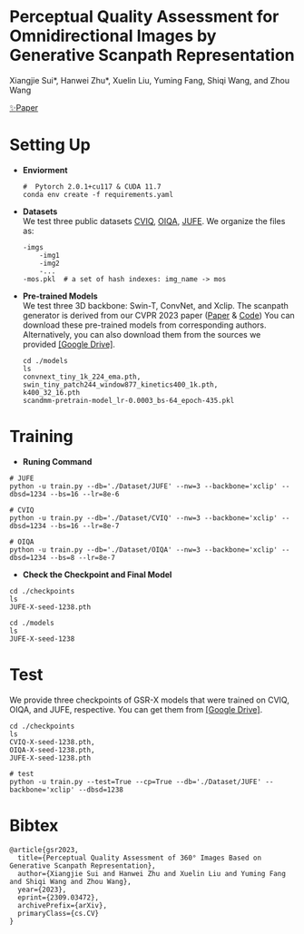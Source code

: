 # Perceptual Quality Assessment for Omnidirectional Images by Generative Scanpath Representation
Xiangjie Sui*, Hanwei Zhu*, Xuelin Liu, Yuming Fang, Shiqi Wang, and Zhou Wang  
  
[:sparkles:Paper](https://arxiv.org/abs/2309.03472)

# Setting Up  
* __Enviorment__  
  ```
  #  Pytorch 2.0.1+cu117 & CUDA 11.7 
  conda env create -f requirements.yaml
  ```
* __Datasets__  
  We test three public datasets [CVIQ](https://github.com/sunwei925/CVIQDatabase), [OIQA](https://mega.nz/file/FqxxRQRR#4Ju2qcmmo6Ced_7nRBXXqAaDcjqxjH2uUFnXIeyE2ts), [JUFE](https://github.com/LXLHXL123/JUFE-VRIQA). We organize the files as:
  ```
  -imgs
      -img1
      -img2
      -...
  -mos.pkl  # a set of hash indexes: img_name -> mos 
  ```
* __Pre-trained Models__    
   We test three 3D backbone: Swin-T, ConvNet, and Xclip. The scanpath generator is derived from our CVPR 2023 paper ([Paper](https://ece.uwaterloo.ca/~z70wang/publications/CVPR23_scanPath360Image.pdf) & [Code](https://github.com/xiangjieSui/ScanDMM)) You can download these pre-trained models from corresponding authors. Alternatively, you can also download them from the sources we provided [[Google Drive]](https://drive.google.com/drive/folders/1Mw3Ep4FJU8G0Ft9DCgPBj1LLFesMUnhU?usp=drive_link).
   ```
   cd ./models
   ls
   convnext_tiny_1k_224_ema.pth,
   swin_tiny_patch244_window877_kinetics400_1k.pth,
   k400_32_16.pth
   scandmm-pretrain-model_lr-0.0003_bs-64_epoch-435.pkl
   ```
# Training  
* __Runing Command__  
```
# JUFE
python -u train.py --db='./Dataset/JUFE' --nw=3 --backbone='xclip' --dbsd=1234 --bs=16 --lr=8e-6

# CVIQ
python -u train.py --db='./Dataset/CVIQ' --nw=3 --backbone='xclip' --dbsd=1234 --bs=16 --lr=8e-7

# OIQA
python -u train.py --db='./Dataset/OIQA' --nw=3 --backbone='xclip' --dbsd=1234 --bs=8 --lr=8e-7
```
* __Check the Checkpoint and Final Model__  
```
cd ./checkpoints
ls
JUFE-X-seed-1238.pth

cd ./models
ls
JUFE-X-seed-1238 
```
# Test  
We provide three checkpoints of GSR-X models that were trained on CVIQ, OIQA, and JUFE, respective. You can get them from [[Google Drive]](https://drive.google.com/drive/folders/1djA83UB5bcf-ue5YvW6CUa5e9A_-KE20?usp=drive_link).
```
cd ./checkpoints
ls
CVIQ-X-seed-1238.pth,
OIQA-X-seed-1238.pth,
JUFE-X-seed-1238.pth

# test
python -u train.py --test=True --cp=True --db='./Dataset/JUFE' --backbone='xclip' --dbsd=1238 
```

# Bibtex
```
@article{gsr2023,
  title={Perceptual Quality Assessment of 360° Images Based on Generative Scanpath Representation},
  author={Xiangjie Sui and Hanwei Zhu and Xuelin Liu and Yuming Fang and Shiqi Wang and Zhou Wang},
  year={2023},
  eprint={2309.03472},
  archivePrefix={arXiv},
  primaryClass={cs.CV}
}
